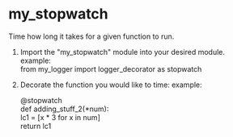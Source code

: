 # my_stopwatch
Time how long it takes for a given function to run.

1. Import the "my_stopwatch" module into your desired module.  
    example:     
          from my_logger import logger_decorator as stopwatch 
2. Decorate the function you would like to time:
    example:  
      
      @stopwatch  
      def adding_stuff_2(*num):  
          lc1 = [x * 3 for x in num]  
          return lc1
